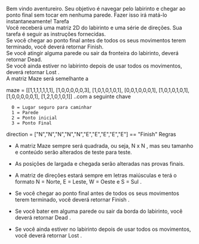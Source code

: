 Bem vindo aventureiro. Seu objetivo é navegar pelo labirinto e chegar ao ponto final sem tocar em nenhuma parede. Fazer isso irá matá-lo instantaneamente!
Tarefa<br>
Você receberá uma matriz 2D do labirinto e uma série de direções. Sua tarefa é seguir as instruções fornecidas.<br>
Se você chegar ao ponto final antes de todos os seus movimentos terem terminado, você deverá retornar Finish.<br>
Se você atingir alguma parede ou sair da fronteira do labirinto, deverá retornar Dead.<br>
Se você ainda estiver no labirinto depois de usar todos os movimentos, deverá retornar Lost .<br>
A matriz Maze será semelhante a

maze = [[1,1,1,1,1,1,1],
        [1,0,0,0,0,0,3],
        [1,0,1,0,1,0,1],
        [0,0,1,0,0,0,1],
        [1,0,1,0,1,0,1],
        [1,0,0,0,0,0,1],
        [1,2,1,0,1,0,1]]
..com a seguinte chave

      0 = Lugar seguro para caminhar
      1 = Parede
      2 = Ponto inicial
      3 = Ponto Final

direction = ["N","N","N","N","N","E","E","E","E","E"] == "Finish"
Regras

- A matriz Maze sempre será quadrada, ou seja, N x N , mas seu tamanho e conteúdo serão alterados de teste para teste.

- As posições de largada e chegada serão alteradas nas provas finais.

- A matriz de direções estará sempre em letras maiúsculas e terá o formato N = Norte, E = Leste, W = Oeste e S = Sul .

- Se você chegar ao ponto final antes de todos os seus movimentos terem terminado, você deverá retornar Finish .

- Se você bater em alguma parede ou sair da borda do labirinto, você deverá retornar Dead .

- Se você ainda estiver no labirinto depois de usar todos os movimentos, você deverá retornar Lost .
